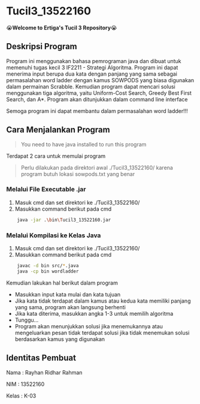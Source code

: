 # Tucil3_13522160

:sob:**Welcome to Ertiga's Tucil 3 Repository**:sob:

## Deskripsi Program
Program ini menggunakan bahasa pemrograman java dan dibuat untuk memenuhi tugas kecil 3 IF2211 - Strategi Algoritma. Program ini dapat menerima input berupa dua kata dengan panjang yang sama sebagai permasalahan word ladder dengan kamus SOWPODS yang biasa digunakan dalam permainan Scrabble. Kemudian program dapat mencari solusi menggunakan tiga algoritma, yaitu Uniform-Cost Search, Greedy Best First Search, dan A*. Program akan ditunjukkan dalam command line interface

Semoga program ini dapat membantu dalam permasalahan word ladder!!!

## Cara Menjalankan Program
> You need to have java installed to run this program

Terdapat 2 cara untuk memulai program

> Perlu dilakukan pada direktori awal ./Tucil3_13522160/ karena program butuh lokasi sowpods.txt yang benar
### Melalui File Executable .jar
1. Masuk cmd dan set direktori ke ./Tucil3_13522160/
2. Masukkan command berikut pada cmd
```bash
    java -jar .\bin\Tucil3_13522160.jar
```

### Melalui Kompilasi ke Kelas Java
1. Masuk cmd dan set direktori ke ./Tucil3_13522160/
2. Masukkan command berikut pada cmd
```bash
    javac -d bin src/*.java
    java -cp bin wordladder
```

Kemudian lakukan hal berikut dalam program

- Masukkan input kata mulai dan kata tujuan
- Jika kata tidak terdapat dalam kamus atau kedua kata memiliki panjang yang sama, program akan langsung berhenti
- Jika kata diterima, masukkan angka 1-3 untuk memilih algoritma
- Tunggu...
- Program akan menunjukkan solusi jika menemukannya atau mengeluarkan pesan tidak terdapat solusi jika tidak menemukan solusi berdasarkan kamus yang digunakan

## Identitas Pembuat
Nama : Rayhan Ridhar Rahman

NIM : 13522160

Kelas : K-03
